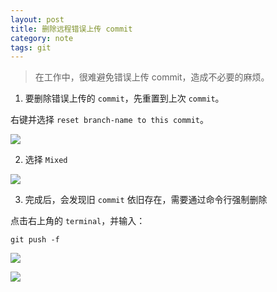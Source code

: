 ```yaml
---
layout: post
title: 删除远程错误上传 commit
category: note
tags: git
---
```


> 在工作中，很难避免错误上传 commit，造成不必要的麻烦。

1. 要删除错误上传的 `commit`，先重置到上次 `commit`。

右键并选择 `reset branch-name to this commit`。

![](http://ww1.sinaimg.cn/large/007epDtPgy1g0s2u0uewmj30r80pwkam.jpg)

2. 选择 `Mixed`

![](http://ww1.sinaimg.cn/large/007epDtPgy1g0s2vullk5j30rs0d2gwh.jpg)

3. 完成后，会发现旧 `commit` 依旧存在，需要通过命令行强制删除

点击右上角的 `terminal`，并输入：

```shell
git push -f
```

![](http://ww1.sinaimg.cn/large/007epDtPgy1g0s31w7zxuj31wg164gwx.jpg)

![](http://ww1.sinaimg.cn/large/007epDtPgy1g0s3254mgoj312q0qiaii.jpg)




